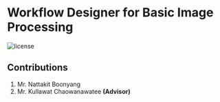 # Workflow Designer for Basic Image Processing

![license](https://img.shields.io/github/license/mashape/apistatus.svg?style=flat-square)

## Contributions

1. Mr. Nattakit Boonyang
2. Mr. Kullawat Chaowanawatee **(Advisor)**
